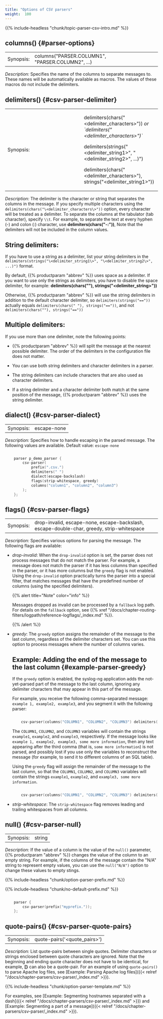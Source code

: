 ```yaml
---
title: "Options of CSV parsers"
weight:  100
---
```

<!-- DISCLAIMER: This file is based on the syslog-ng Open Source Edition documentation https://github.com/balabit/syslog-ng-ose-guides/commit/2f4a52ee61d1ea9ad27cb4f3168b95408fddfdf2 and is used under the terms of The syslog-ng Open Source Edition Documentation License. The file has been modified by Axoflow. -->

{{% include-headless "chunk/topic-parser-csv-intro.md" %}}


## columns() {#parser-options}

|           |                                                  |
| --------- | ------------------------------------------------ |
| Synopsis: | columns("PARSER.COLUMN1", "PARSER.COLUMN2", ...) |

*Description:* Specifies the name of the columns to separate messages to. These names will be automatically available as macros. The values of these macros do not include the delimiters.



## delimiters() {#csv-parser-delimiter}

<table>
<colgroup>
<col style="width: 50%" />
<col style="width: 50%" />
</colgroup>
<tbody>
<tr class="odd">
<td>Synopsis:</td>
<td><p>delimiters(chars("&lt;delimiter_characters&gt;")) <em>or `delimiters("&lt;delimiter_characters&gt;")`</em></p>
<p>delimiters(strings("&lt;delimiter_string1&gt;", "&lt;delimiter_string2&gt;", ...)")</p>
<p>delimiters(chars("&lt;delimiter_characters&gt;"), strings("&lt;delimiter_string1&gt;"))</p></td>
</tr>
</tbody>
</table>

*Description:* The delimiter is the character or string that separates the columns in the message. If you specify multiple characters using the `delimiters(chars("\<delimiter_characters\>"))` option, every character will be treated as a delimiter. To separate the columns at the tabulator (tab character), specify `\\t`. For example, to separate the text at every hyphen (-) and colon (:) character, use **delimiters(chars("-:"))**, Note that the delimiters will not be included in the column values.


## String delimiters:

If you have to use a string as a delimiter, list your string delimiters in the `delimiters(strings("\<delimiter_string1\>", "\<delimiter_string2\>", ...)")` format.

By default, {{% productparam "abbrev" %}} uses space as a delimiter. If you want to use only the strings as delimiters, you have to disable the space delimiter, for example: **delimiters(chars(""), strings("\<delimiter_string\>"))**

Otherwise, {{% productparam "abbrev" %}} will use the string delimiters in addition to the default character delimiter, so `delimiters(strings("=="))` actually equals `delimiters(chars(" "), strings("=="))`, and not `delimiters(chars(""), strings("=="))`



## Multiple delimiters:

If you use more than one delimiter, note the following points:

  - {{% productparam "abbrev" %}} will split the message at the nearest possible delimiter. The order of the delimiters in the configuration file does not matter.

  - You can use both string delimiters and character delimiters in a parser.

  - The string delimiters can include characters that are also used as character delimiters.

  - If a string delimiter and a character delimiter both match at the same position of the message, {{% productparam "abbrev" %}} uses the string delimiter.




## dialect() {#csv-parser-dialect}

|           |                                                 |
| --------- | ----------------------------------------------- |
| Synopsis: | escape-none|escape-backslash|escape-double-char |

*Description:* Specifies how to handle escaping in the parsed message. The following values are available. Default value: `escape-none`

```c

    parser p_demo_parser {
        csv-parser(
            prefix(".csv.")
            delimiters(" ")
            dialect(escape-backslash)
            flags(strip-whitespace, greedy)
            columns("column1", "column2", "column3")
        );
    };

```



## flags() {#csv-parser-flags}

|           |                                                                                           |
| --------- | ----------------------------------------------------------------------------------------- |
| Synopsis: | drop-invalid, escape-none, escape-backslash, escape-double-char, greedy, strip-whitespace |

*Description:* Specifies various options for parsing the message. The following flags are available:

  - *drop-invalid*: When the `drop-invalid` option is set, the parser does not process messages that do not match the parser. For example, a message does not match the parser if it has less columns than specified in the parser, or it has more columns but the `greedy` flag is not enabled. Using the `drop-invalid` option practically turns the parser into a special filter, that matches messages that have the predefined number of columns (using the specified delimiters).
    
    {{% alert title="Note" color="info" %}}
    
    Messages dropped as invalid can be processed by a `fallback` log path. For details on the `fallback` option, see {{% xref "/docs/chapter-routing-filters/logpath/reference-logflags/_index.md" %}}.
    
    {{% /alert %}}

  - *greedy*: The `greedy` option assigns the remainder of the message to the last column, regardless of the delimiter characters set. You can use this option to process messages where the number of columns varies.
    
    
    ## Example: Adding the end of the message to the last column {#example-parser-greedy}
    
    If the `greedy` option is enabled, the syslog-ng application adds the not-yet-parsed part of the message to the last column, ignoring any delimiter characters that may appear in this part of the message.
    
    For example, you receive the following comma-separated message: `example 1, example2, example3`, and you segment it with the following parser:
    
    ```c
    
        csv-parser(columns("COLUMN1", "COLUMN2", "COLUMN3") delimiters(","));
    
    ```
    
    The `COLUMN1`, `COLUMN2`, and `COLUMN3` variables will contain the strings `example1`, `example2`, and `example3`, respectively. If the message looks like `example 1, example2, example3, some more information`, then any text appearing after the third comma (that is, `some more information`) is not parsed, and possibly lost if you use only the variables to reconstruct the message (for example, to send it to different columns of an SQL table).
    
    Using the `greedy` flag will assign the remainder of the message to the last column, so that the `COLUMN1`, `COLUMN2`, and `COLUMN3` variables will contain the strings `example1`, `example2`, and `example3, some more information`.
    
    ```c
    
        csv-parser(columns("COLUMN1", "COLUMN2", "COLUMN3") delimiters(",") flags(greedy));
    
    ```
    

  - *strip-whitespace*: The `strip-whitespace` flag removes leading and trailing whitespaces from all columns.



## null() {#csv-parser-null}

|           |        |
| --------- | ------ |
| Synopsis: | string |

*Description:* If the value of a column is the value of the `null()` parameter, {{% productparam "abbrev" %}} changes the value of the column to an empty string. For example, if the columns of the message contain the "N/A" string to represent empty values, you can use the `null("N/A")` option to change these values to empty stings.


{{% include-headless "chunk/option-parser-prefix.md" %}}

{{% include-headless "chunk/no-default-prefix.md" %}}

```c

    parser {
        csv-parser(prefix("myprefix."));
    };

```


## quote-pairs() {#csv-parser-quote-pairs}

|           |                                 |
| --------- | ------------------------------- |
| Synopsis: | quote-pairs('\<quote_pairs\>') |

*Description:* List quote-pairs between single quotes. Delimiter characters or strings enclosed between quote characters are ignored. Note that the beginning and ending quote character does not have to be identical, for example, **[}** can also be a quote-pair. For an example of using `quote-pairs()` to parse Apache log files, see [Example: Parsing Apache log files]({{< relref "/docs/chapter-parsers/csv-parser/_index.md" >}}).



{{% include-headless "chunk/option-parser-template.md" %}}

For examples, see [Example: Segmenting hostnames separated with a dash]({{< relref "/docs/chapter-parsers/csv-parser/_index.md" >}}) and [Example: Segmenting a part of a message]({{< relref "/docs/chapter-parsers/csv-parser/_index.md" >}}).

